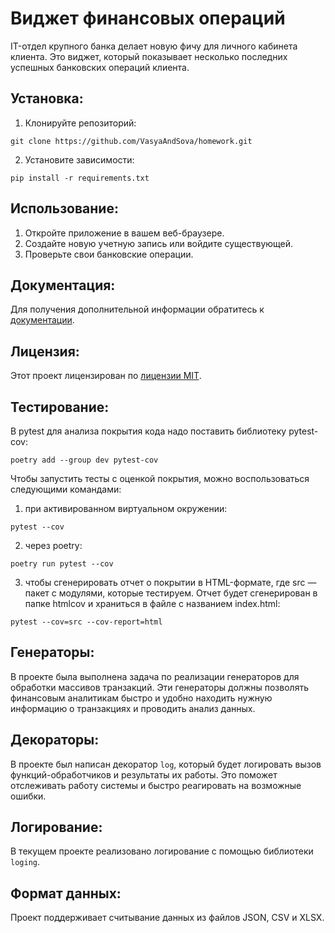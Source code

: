 # Виджет финансовых операций
IT-отдел крупного банка делает новую фичу для личного кабинета клиента. 
Это виджет, который показывает несколько последних успешных банковских 
операций клиента. 

## Установка:

1. Клонируйте репозиторий:
```
git clone https://github.com/VasyaAndSova/homework.git
```
2. Установите зависимости:
```
pip install -r requirements.txt
```
## Использование:

1. Откройте приложение в вашем веб-браузере.
2. Создайте новую учетную запись или войдите существующей.
3. Проверьте свои банковские операции.

## Документация:

Для получения дополнительной информации обратитесь к [документации](docs/README.md).

## Лицензия:

Этот проект лицензирован по [лицензии MIT](LICENSE).

## Тестирование:

В pytest для анализа покрытия кода надо поставить библиотеку pytest-cov:
``` 
poetry add --group dev pytest-cov
```

Чтобы запустить тесты с оценкой покрытия, можно воспользоваться следующими командами:
1. при активированном виртуальном окружении:
```
pytest --cov
```
2. через poetry:
``` 
poetry run pytest --cov
```
3. чтобы сгенерировать отчет о покрытии в HTML-формате, 
где src — пакет c модулями, которые тестируем. Отчет будет сгенерирован 
в папке htmlcov и храниться в файле с названием index.html:
```
pytest --cov=src --cov-report=html
```

## Генераторы:
В проекте была выполнена задача по реализации генераторов 
для обработки массивов транзакций. Эти генераторы должны позволять 
финансовым аналитикам быстро и удобно находить нужную информацию о 
транзакциях и проводить анализ данных.

## Декораторы:

В проекте был написан декоратор ``` log ```, который будет логировать вызов 
функций-обработчиков и результаты их работы. Это поможет отслеживать работу 
системы и быстро реагировать на возможные ошибки.

## Логирование:

В текущем проекте реализовано логирование с помощью 
библиотеки ``` loging ```.

## Формат данных:

Проект поддерживает считывание данных 
из файлов JSON, CSV и XLSX.